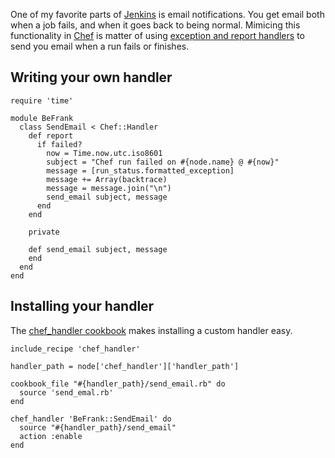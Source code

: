 <!--
title: Get email when Chef runs fail
created: 27 February 2013 - 3:31 am
updated: 27 February 2013 - 3:54 am
publish: 5 March 2013
slug: chef-handlers
tags: coding, chef
-->

One of my favorite parts of [Jenkins][] is email notifications. You get email
both when a job fails, and when it goes back to being normal. Mimicing this
functionality in [Chef][] is matter of using [exception and report handlers][]
to send you email when a run fails or finishes.

## Writing your own handler ##

    require 'time'

    module BeFrank
      class SendEmail < Chef::Handler
        def report
          if failed?
            now = Time.now.utc.iso8601
            subject = "Chef run failed on #{node.name} @ #{now}"
            message = [run_status.formatted_exception]
            message += Array(backtrace)
            message = message.join("\n")
            send_email subject, message
          end
        end

        private

        def send_email subject, message
        end
      end
    end

## Installing your handler ##

The [chef_handler cookbook][] makes installing a custom handler easy.

    include_recipe 'chef_handler'

    handler_path = node['chef_handler']['handler_path']

    cookbook_file "#{handler_path}/send_email.rb" do
      source 'send_emal.rb'
    end

    chef_handler 'BeFrank::SendEmail' do
      source "#{handler_path}/send_email"
      action :enable
    end


[Jenkins]: http://jenkins-ci.org/ "Various (Jenkins CI): Jenkins is an extendable open source continuous integration server."
[Chef]: http://opscode.com/chef "Various (Opscode): Chef is an open-source automation platform built to address the hardest infrastructure challenges on the planet."
[exception and report handlers]: http://docs.opscode.com/essentials_handlers.html "Various (Opscode): About Exception and Report Handlers"
[chef_handler cookbook]: http://community.opscode.com/cookbooks/chef_handler "Various (Opscode): A cookbook for distributing and enabling Chef Execption and Report handlers"
